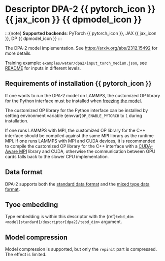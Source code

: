 # Descriptor DPA-2 {{ pytorch_icon }} {{ jax_icon }} {{ dpmodel_icon }}

:::{note}
**Supported backends**: PyTorch {{ pytorch_icon }}, JAX {{ jax_icon }}, DP {{ dpmodel_icon }}
:::

The DPA-2 model implementation. See https://arxiv.org/abs/2312.15492 for more details.

Training example: `examples/water/dpa2/input_torch_medium.json`, see [README](../../examples/water/dpa2/README.md) for inputs in different levels.

## Requirements of installation {{ pytorch_icon }}

If one wants to run the DPA-2 model on LAMMPS, the customized OP library for the Python interface must be installed when [freezing the model](../freeze/freeze.md).

The customized OP library for the Python interface can be installed by setting environment variable {envvar}`DP_ENABLE_PYTORCH` to `1` during installation.

If one runs LAMMPS with MPI, the customized OP library for the C++ interface should be compiled against the same MPI library as the runtime MPI.
If one runs LAMMPS with MPI and CUDA devices, it is recommended to compile the customized OP library for the C++ interface with a [CUDA-Aware MPI](https://developer.nvidia.com/mpi-solutions-gpus) library and CUDA,
otherwise the communication between GPU cards falls back to the slower CPU implementation.

## Data format

DPA-2 supports both the [standard data format](../data/system.md) and the [mixed type data format](../data/system.md#mixed-type).

## Tyoe embedding

Type embedding is within this descriptor with the {ref}`tebd_dim <model[standard]/descriptor[dpa2]/tebd_dim>` argument.

## Model compression

Model compression is supported, but only the `repinit` part is compressed.
The effect is limited.
